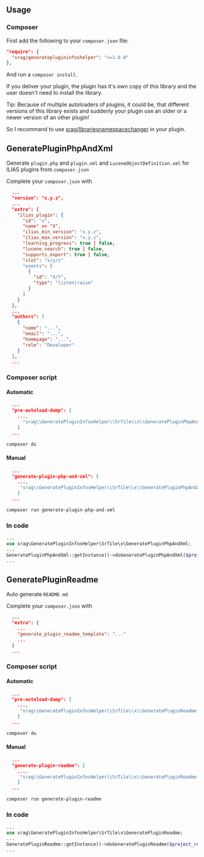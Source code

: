 ## Usage

### Composer

First add the following to your `composer.json` file:

```json
"require": {
  "srag/generateplugininfoshelper": ">=1.0.0"
},
```

And run a `composer install`.

If you deliver your plugin, the plugin has it's own copy of this library and the user doesn't need to install the library.

Tip: Because of multiple autoloaders of plugins, it could be, that different versions of this library exists and suddenly your plugin use an older or a newer version of an other plugin!

So I recommand to use [srag/librariesnamespacechanger](https://packagist.org/packages/srag/librariesnamespacechanger) in your plugin.

## GeneratePluginPhpAndXml

Generate `plugin.php` and `plugin.xml` and `LuceneObjectDefinition.xml` for ILIAS plugins from `composer.json`

Complete your `composer.json` with

```json
  ...
  "version": "x.y.z",
  ...
  "extra": {
    "ilias_plugin": {
      "id": "x",
      "name" => "X",
      "ilias_min_version": "x.y.z",
      "ilias_max_version": "x.y.z",
      "learning_progress": true | false,
      "lucene_search": true | false,
      "supports_export": true | false,
      "slot": "x/y/z"
      "events": [
        {
          "id": "X/Y",
          "type": "listen|raise"
        }
      ]
    }
  },
  ...
  "authors": [
    {
      "name": "...",
      "email": "...",
      "homepage": "...",
      "role": "Developer"
    }
  ],
  ...
```

### Composer script

#### Automatic

```json
  ...
  "pre-autoload-dump": [
    ...,
      "srag\\GeneratePluginInfosHelper\\SrTile\\x\\GeneratePluginPhpAndXml::generatePluginPhpAndXml"
    ]
  ...
```

```bash
composer du
```

#### Manual

```json
  ...
  "generate-plugin-php-and-xml": [
    ...,
     "srag\\GeneratePluginInfosHelper\\SrTile\\x\\GeneratePluginPhpAndXml::generatePluginPhpAndXml"
    ]
  ...
```

```bash
composer run generate-plugin-php-and-xml
```

### In code

```php
...
use srag\GeneratePluginInfosHelper\SrTile\x\GeneratePluginPhpAndXml; 
...
GeneratePluginPhpAndXml::getInstance()->doGeneratePluginPhpAndXml($project_root, $autogenerated_comment = false, $log = false);
...
```

## GeneratePluginReadme

Auto generate `README.md`

Complete your `composer.json` with

```json
  ...
  "extra": {
    ...
    "generate_plugin_readme_template": "..."
    ...
  }
  ...
```

### Composer script

#### Automatic

```json
  ...
  "pre-autoload-dump": [
    ...,
     "srag\\GeneratePluginInfosHelper\\SrTile\\x\\GeneratePluginReadme::generatePluginReadme"
    ]
  ...
```

```bash
composer du
```

#### Manual

```json
  ...
  "generate-plugin-readme": [
    ...,
     "srag\\GeneratePluginInfosHelper\\SrTile\\x\\GeneratePluginReadme::generatePluginReadme"
    ]
  ...
```

```bash
composer run generate-plugin-readme
```

### In code

```php
...
use srag\GeneratePluginInfosHelper\SrTile\x\GeneratePluginReadme; 
...
GeneratePluginReadme::getInstance()->doGeneratePluginReadme($project_root, $template = null, $autogenerated_comment = false, $log = false);
...
```
